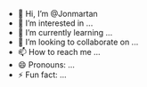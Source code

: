 - 👋 Hi, I’m @Jonmartan
- 👀 I’m interested in ...
- 🌱 I’m currently learning ...
- 💞️ I’m looking to collaborate on ...
- 📫 How to reach me ...
- 😄 Pronouns: ...
- ⚡ Fun fact: ...

<!---
Jonmartan/Jonmartan is a ✨ special ✨ repository because its `README.md` (this file) appears on your GitHub profile.
You can click the Preview link to take a look at your changes.
--->
